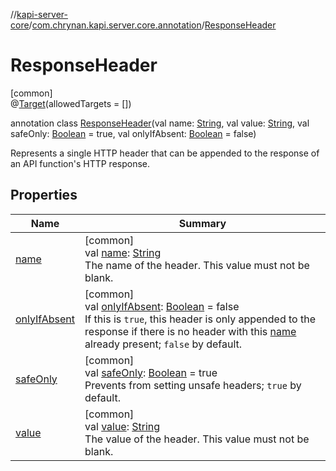 //[kapi-server-core](../../../index.md)/[com.chrynan.kapi.server.core.annotation](../index.md)/[ResponseHeader](index.md)

# ResponseHeader

[common]\
@[Target](https://kotlinlang.org/api/latest/jvm/stdlib/kotlin.annotation/-target/index.html)(allowedTargets = [])

annotation class [ResponseHeader](index.md)(val name: [String](https://kotlinlang.org/api/latest/jvm/stdlib/kotlin/-string/index.html), val value: [String](https://kotlinlang.org/api/latest/jvm/stdlib/kotlin/-string/index.html), val safeOnly: [Boolean](https://kotlinlang.org/api/latest/jvm/stdlib/kotlin/-boolean/index.html) = true, val onlyIfAbsent: [Boolean](https://kotlinlang.org/api/latest/jvm/stdlib/kotlin/-boolean/index.html) = false)

Represents a single HTTP header that can be appended to the response of an API function's HTTP response.

## Properties

| Name | Summary |
|---|---|
| [name](name.md) | [common]<br>val [name](name.md): [String](https://kotlinlang.org/api/latest/jvm/stdlib/kotlin/-string/index.html)<br>The name of the header. This value must not be blank. |
| [onlyIfAbsent](only-if-absent.md) | [common]<br>val [onlyIfAbsent](only-if-absent.md): [Boolean](https://kotlinlang.org/api/latest/jvm/stdlib/kotlin/-boolean/index.html) = false<br>If this is `true`, this header is only appended to the response if there is no header with this [name](name.md) already present; `false` by default. |
| [safeOnly](safe-only.md) | [common]<br>val [safeOnly](safe-only.md): [Boolean](https://kotlinlang.org/api/latest/jvm/stdlib/kotlin/-boolean/index.html) = true<br>Prevents from setting unsafe headers; `true` by default. |
| [value](value.md) | [common]<br>val [value](value.md): [String](https://kotlinlang.org/api/latest/jvm/stdlib/kotlin/-string/index.html)<br>The value of the header. This value must not be blank. |
